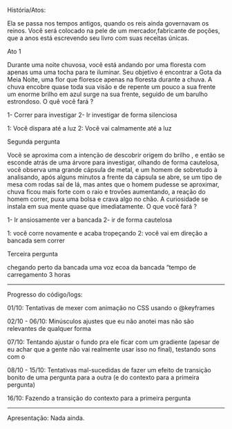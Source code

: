 
História/Atos:

Ela se passa nos tempos antigos, quando os reis ainda governavam os reinos. Você será colocado
na pele de um mercador,fabricante de poções, que a anos está escrevendo seu livro com suas receitas únicas. 

Ato 1

Durante uma noite chuvosa, você está andando por uma floresta  com apenas uma uma tocha para te iluminar.
Seu objetivo é encontrar a Gota da Meia Noite, uma flor que floresce apenas na floresta durante a chuva.
A chuva encobre quase toda sua visão e de repente um pouco a sua frente um enorme brilho
em azul surge na sua frente, seguido de um barulho estrondoso. O quê vocẽ fará ?  


1- Correr para investigar
2- Ir investigar de forma silenciosa

1: Você dispara até a luz
2: Você vai calmamente até a luz


Segunda pergunta 


Você se aproxima com a intenção de descobrir  origem do brilho , e então se esconde atrás de uma árvore para investigar, olhando de forma cautelosa, você observa uma grande cápsula de metal, e um homem de sobretudo à analisando, após alguns minutos a frente da cápsula se abre, se um tipo de mesa com rodas saí de lá, mas antes que o homem pudesse se aproximar, chuva ficou mais forte com o raio e trovões aumentando, a reação do homem correr, puxa uma bolsa e crava algo no chão. A curiosidade se instala em sua mente quase que imediatamente. O que você fará ? 


1- Ir ansiosamente ver a bancada
2- ir de forma cautelosa

1: você corre novamente e acaba tropeçando 
2: você vai em direção a bancada sem correr


Terceira pergunta 


chegando perto da bancada uma voz ecoa da bancada “tempo de carregamento 3 horas 


--------------------


Progresso do código/logs: 

01/10: Tentativas de mexer com animação no CSS usando o @keyframes

02/10 - 06/10: Minúsculos ajustes que eu não anotei mas não são relevantes de qualquer forma

07/10: Tentando ajustar o fundo pra ele ficar com um gradiente (apesar de eu achar que
a gente não vai realmente usar isso no final), testando sons com o <audio control>, criando a página do contexto da história (pode mudar no futuro) edit: mudou

08/10 - 15/10: Tentativas mal-sucedidas de fazer um efeito de transição bonito de uma pergunta para a outra (e do contexto para a primeira pergunta)

16/10: Fazendo a transição do contexto para a primeira pergunta

--------------------   


Apresentação: Nada ainda.



